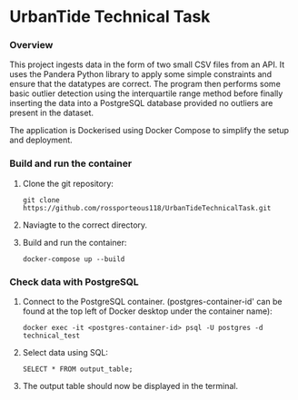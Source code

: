 # UrbanTide Technical Task

### Overview 
This project ingests data in the form of two small CSV files from an API. It uses the Pandera Python library to apply some simple constraints and ensure that the datatypes are correct. The program then performs some basic outlier detection using the interquartile range method before finally inserting the data into a PostgreSQL database provided no outliers are present in the dataset. 

The application is Dockerised using Docker Compose to simplify the setup and deployment.


### Build and run the container

1. Clone the git repository:
   
   ```git clone https://github.com/rossporteous118/UrbanTideTechnicalTask.git```

2. Naviagte to the correct directory.

3. Build and run the container:
   
   ```docker-compose up --build```
  

### Check data with PostgreSQL

1. Connect to the PostgreSQL container. (postgres-container-id' can be found at the top left of Docker desktop under the container name):

   ```docker exec -it <postgres-container-id> psql -U postgres -d technical_test```

3. Select data using SQL:

   ```SELECT * FROM output_table;```

4. The output table should now be displayed in the terminal.



